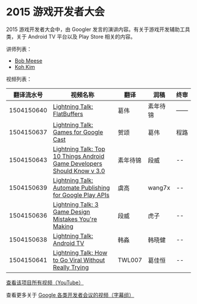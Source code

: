 # 2015 游戏开发者大会

2015 游戏开发者大会中，由 Googler 发言的演讲内容。有关于游戏开发辅助工具类，关于 Android TV 平台以及 Play Store 相关的内容。

讲师列表：

*   [Bob Meese](https://plus.google.com/+BobMeese)
*   [Koh Kim](https://plus.google.com/+KohKim)
 
视频列表：

| 翻译流水号 | 视频名称 | 翻译 | 润稿 | 终审 |
| -- | -- | -- | -- | -- |
| 1504150640 | [Lightning Talk: FlatBuffers](1504150640-flatbuffers.md)  | 葛伟 | 素年待锦 | —— |
| 1504150637 | [Lightning Talk: Games for Google Cast](039-Google-at-GDC-2015/1504150637-games-for-google-cast.md)  | 贺颂 | 葛伟 | 程路 |
| 1504150643 | [Lightning Talk: Top 10 Things Android Game Developers Should Know v 3.0](039-Google-at-GDC-2015/1504150643-top-10-things-android-game-developers-should-know-v-3.md)  | 素年待锦 | 段威 | -- |
| 1504150639 | [Lightning Talk: Automate Publishing for Google Play APIs](039-Google-at-GDC-2015/1504150639-automate-publishing-for-google-play-apis.md)  | 虞高 | wang7x | -- |
| 1504150636 | [Lightning Talk: 3 Game Design Mistakes You're Making](039-Google-at-GDC-2015/1504150636-3-game-design-mistakes-youre-making.md)  | 段威 | 虎子 | -- |
| 1504150638 | [Lightning Talk: Android TV](039-Google-at-GDC-2015/1504150638-android_tv.md)  | 韩淼 | 韩晓健 | -- |
| 1504150641 | [Lightning Talk: How to Go Viral Without Really Trying](039-Google-at-GDC-2015/1504150641-how-to-go-viral-without-really-trying.md)  | TWL007 | 葛佳恒 | -- |


[查看该项目所有视频（YouTube）](https://www.youtube.com/playlist?list=PLOU2XLYxmsIICnRK3edkJXdFpBAFeD28N)

查看更多关于 [Google 各类开发者会议的视频（字幕组）](../index.md)




